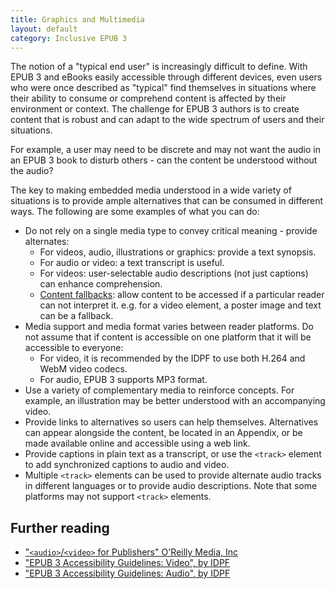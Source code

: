 ```yaml
---
title: Graphics and Multimedia
layout: default
category: Inclusive EPUB 3
---
```

The notion of a "typical end user" is increasingly difficult to define. With EPUB 3 and eBooks easily accessible through different devices, even users who were once described as "typical" find themselves in situations where their ability to consume or comprehend content is affected by their environment or context. The challenge for EPUB 3 authors is to create content that is robust and can adapt to the wide spectrum of users and their situations.

For example, a user may need to be discrete and may not want the audio in an EPUB 3 book to disturb others - can the content be understood without the audio?

The key to making embedded media understood in a wide variety of situations is to provide ample alternatives that can be consumed in different ways. The following are some examples of what you can do:

* Do not rely on a single media type to convey critical meaning - provide alternates:
   * For videos, audio, illustrations or graphics: provide a text synopsis.
   * For audio or video: a text transcript is useful.
   * For videos: user-selectable audio descriptions (not just captions) can enhance comprehension.
   * <a rel="nofollow" target="_blank" class="link-external" href="http://www.idpf.org/epub/30/spec/epub30-publications.html#sec-fallback-processing-flow"> Content fallbacks</a>: allow content to be accessed if a particular reader can not interpret it. e.g. for a video element, a poster image and text can be a fallback.
* Media support and media format varies between reader platforms. Do not assume that if content is accessible on one platform that it will be accessible to everyone:
   * For video, it is recommended by the IDPF to use both H.264 and WebM video codecs.
   * For audio, EPUB 3 supports MP3 format.
* Use a variety of complementary media to reinforce concepts. For example, an illustration may be better understood with an accompanying video.
* Provide links to alternatives so users can help themselves. Alternatives can appear alongside the content, be located in an Appendix, or be made available online and accessible using a web link.
* Provide captions in plain text as a transcript, or use the `<track>` element to add synchronized captions to audio and video.
* Multiple `<track>` elements can be used to provide alternate audio tracks in different languages or to provide audio descriptions. Note that some platforms may not support `<track>` elements.

## Further reading ##

* <a rel="nofollow" target="_blank" class="link-external" href="http://chimera.labs.oreilly.com/books/1234000000770/ch03.html"> "`<audio>`/`<video>` for Publishers" O'Reilly Media, Inc</a>
* <a rel="nofollow" target="_blank" class="link-external" href="http://www.idpf.org/accessibility/guidelines/content/xhtml/video.php"> "EPUB 3 Accessibility Guidelines: Video", by IDPF</a>
* <a rel="nofollow" target="_blank" class="link-external" href="http://www.idpf.org/accessibility/guidelines/content/xhtml/audio.php"> "EPUB 3 Accessibility Guidelines: Audio", by IDPF</a>
